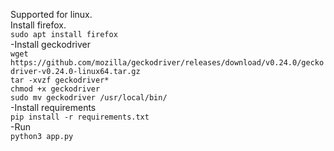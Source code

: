 Supported for linux. <br/>
Install firefox. <br/>
`sudo apt install firefox` <br/>
-Install geckodriver <br/>
`wget https://github.com/mozilla/geckodriver/releases/download/v0.24.0/geckodriver-v0.24.0-linux64.tar.gz` <br/>
`tar -xvzf geckodriver*` <br/>
`chmod +x geckodriver` <br/>
`sudo mv geckodriver /usr/local/bin/` <br/>
-Install requirements <br/>
`pip install -r requirements.txt` <br/>
-Run <br/>
`python3 app.py`
